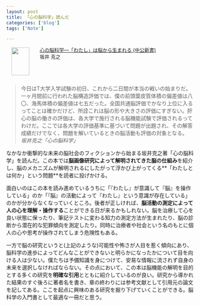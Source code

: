 ```yaml
---
layout: post
title: 「心の脳科学」読んだ
categories: ['blog']
tags: ['Note']

---
```


<div class="babylink-box" style="overflow: hidden; font-size: small; zoom: 1; margin: 15px 0; text-align: left;"><div class="babylink-image" style="float: left; margin: 0px 15px 10px 0px; width: 75px; height: 75px; text-align: center;"><a href="http://www.amazon.co.jp/exec/obidos/ASIN/4121019725/mrk1869-22/" rel="nofollow" target="_blank"><img style="border-top: medium none; border-right: medium none; border-bottom: medium none; border-left: medium none;" src="http://ecx.images-amazon.com/images/I/31%2BneIEVCcL._SL75_.jpg" width="48" height="75" /></a></div><div class="babylink-info" style="overflow: hidden; zoom: 1; line-height: 120%;"><div class="babylink-title" style="margin-bottom: 2px; line-height: 120%;"><a href="http://www.amazon.co.jp/exec/obidos/ASIN/4121019725/mrk1869-22/" rel="nofollow" target="_blank">心の脳科学―「わたし」は脳から生まれる (中公新書)</a></div><div class="babylink-manufacturer" style="margin-bottom: 5px;">坂井 克之</div></div><div class="booklink-footer" style="clear: left"></div></div>

> 今日はT大学入学試験の初日、これから二日間が本当の戦いの始まりだ。一ヶ月間前に行われた脳構造評価では、僕の前頭葉皮質体積の偏差値は八〇、海馬体積の偏差値は七五だった。全国共通脳評価でかなり上位に入るってことは確かだけど、所詮これは脳の形や大きさの評価にすぎない。肝心の脳の働きの評価は、各大学で施行される脳機能試験で評価されるってわけだ。ここでは各大学の評価基準に基づいて問題が出題され、その解答成績だけでなく、問題を解いているときの脳活動も評価の対象となる。 <cite>坂井克之「心の脳科学」</cite>

なかなか衝撃的な未来の脳社会のフィクションから始まる坂井克之著「心の脳科学」を読んだ。この本では**脳画像研究によって解明されてきた脳の仕組み**を紹介し、脳のメカニズムが解明されるにしたがって浮かび上がってくる**「わたしとは何か」という問題**を読者に投げかける。

面白いのはこの本を読み進めているうちに「『わたし』が意識して『脳』を操作している」のか「『脳』の活動によって『わたし』という意識が存在している」のかが分からなくなっていくところ。後者が正しければ、**脳活動の測定によって人の心を理解・操作する**ことができる日が来るかもしれない。脳を治療して心を良い状態に保ったり、筆記テストに変わる知力の測定方法が生まれたり、脳の診断から潜在的な犯罪傾向を測定したり。同時に治療者や社会という名のもとに個人の心や思考が操作されてしまう危険性もある。

一方で脳の研究というと(上記のような)可能性や怖さが人目を惹く傾向にあり、脳科学の進歩によってどんなことができないと明らかになったかについて目を向ける人は少ない。僕たちは予備知識を身につけて、安易な情報に流されず自身の未来を選択しなければならない。その点において、この本は脳機能の解明を目的とする多くの研究を**明確な引用**とともに紹介しているのが良い。研究から導かれた結果のすぐ後ろに著者名を書き、章の終わりには参考文献として引用元の論文を記してある。ここを起点に興味のある研究を掘り下げていくことができる。脳科学の入門書として最適な一冊だと思う。
